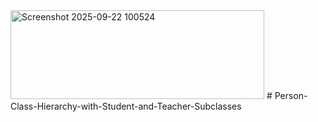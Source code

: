 <img width="406" height="142" alt="Screenshot 2025-09-22 100524" src="https://github.com/user-attachments/assets/eba9aedc-09d3-44d0-a53f-1c2644297391" />
# Person-Class-Hierarchy-with-Student-and-Teacher-Subclasses

